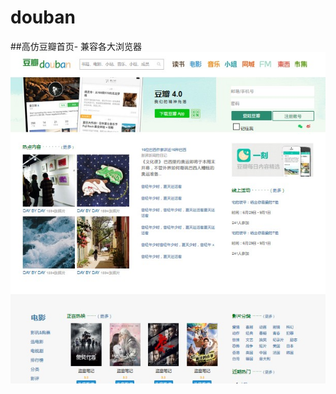 # douban
##高仿豆瓣首页- 兼容各大浏览器
![img](https://raw.githubusercontent.com/ZengTianShengZ/douban/master/img/douban.jpg)

